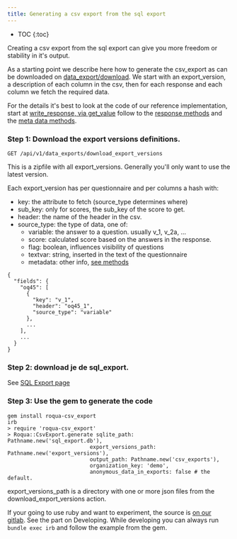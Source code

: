 ```yaml
---
title: Generating a csv export from the sql export
---
```


* TOC
{:toc}

Creating a csv export from the sql export can give you more freedom or stability in it's output.

As a starting point we describe here how to generate the csv_export as can be downloaded on [data_export/download](../responses). We start with an export_version, a description of each column in the csv, then for each response and each column we fetch the required data.

For the details it's best to look at the code of our reference implementation, start at [write_response, via get_value](https://gitlab.roqua.nl/roqua/roqua-csv_export/blob/master/lib/roqua/csv_export/csv_export_questionnaire_version.rb) follow to the [response methods](https://gitlab.roqua.nl/roqua/roqua-csv_export/blob/master/lib/roqua/csv_export/models/response.rb) and the [meta data methods](https://gitlab.roqua.nl/roqua/roqua-csv_export/blob/master/lib/roqua/csv_export/meta_data.rb).

### Step 1: Download the export versions definitions.

    GET /api/v1/data_exports/download_export_versions

This is a zipfile with all export_versions. Generally you'll only want to use the latest version.

Each export_version has per questionnaire and per columns a hash with: 

* key: the attribute to fetch (source_type determines where)
* sub_key: only for scores, the sub_key of the score to get.
* header: the name of the header in the csv.
* source_type: the type of data, one of:
  * variable: the answer to a question. usually v_1, v_2a, ...
  * score: calculated score based on the answers in the response.
  * flag: boolean, influences visibility of questions
  * textvar: string, inserted in the text of the questionnaire
  * metadata: other info, [see methods](https://gitlab.roqua.nl/roqua/roqua-csv_export/blob/master/lib/roqua/csv_export/meta_data.rb)

```
{
  "fields": {
    "oq45": [
      {
        "key": "v_1",
        "header": "oq45_1",
        "source_type": "variable"
      },
      ...
    ],
    ...
  }
}
```

### Step 2: download je de sql_export.

See [SQL Export page](../sql_export)

### Step 3: Use the gem to generate the code

```
gem install roqua-csv_export
irb
> require 'roqua-csv_export'
> Roqua::CsvExport.generate sqlite_path: Pathname.new('sql_export.db'),
                          export_versions_path: Pathname.new('export_versions'),
                          output_path: Pathname.new('csv_exports'),
                          organization_key: 'demo',
                          anonymous_data_in_exports: false # the default.
```

export_versions_path is a directory with one or more json files from the download_export_versions action.

If your going to use ruby and want to experiment, the source is [on our gitlab](https://gitlab.roqua.nl/roqua/roqua-csv_export). See the part on Developing. While developing you can always run `bundle exec irb` and follow the example from the gem.
